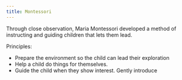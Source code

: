 ```yaml
---
title: Montessori
---
```


Through close observation, Maria Montessori developed a method of instructing and guiding children that lets them lead. 

Principles:
- Prepare the environment so the child can lead their exploration
- Help a child do things for themselves.
- Guide the child when they show interest. Gently introduce 

